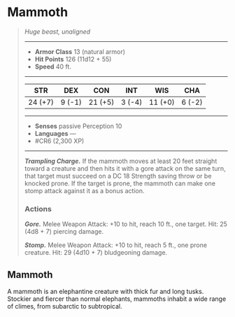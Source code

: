 # Mammoth
>*Huge beast, unaligned*
>___
>- **Armor Class** 13 (natural armor)
>- **Hit Points** 126 (11d12 + 55)
>- **Speed** 40 ft.
>___
>|STR|DEX|CON|INT|WIS|CHA|
>|:---:|:---:|:---:|:---:|:---:|:---:|
>|24 (+7)|9 (-1)|21 (+5)|3 (-4)|11 (+0)|6 (-2)|
>___
>- **Senses** passive Perception 10
>- **Languages** —
>- #CR6 (2,300 XP)
>___
>***Trampling Charge.*** If the mammoth moves at least 20 feet straight toward a creature and then hits it with a gore attack on the same turn, that target must succeed on a DC 18 Strength saving throw or be knocked prone. If the target is prone, the mammoth can make one stomp attack against it as a bonus action.  
>
>### Actions
>***Gore.*** Melee Weapon Attack: +10 to hit, reach 10 ft., one target. Hit: 25 (4d8 + 7) piercing damage.  
>
>***Stomp.*** Melee Weapon Attack: +10 to hit, reach 5 ft., one prone creature. Hit: 29 (4d10 + 7) bludgeoning damage.

## Mammoth

A mammoth is an elephantine creature with thick fur and long tusks. Stockier and fiercer than normal elephants, mammoths inhabit a wide range of climes, from subarctic to subtropical.